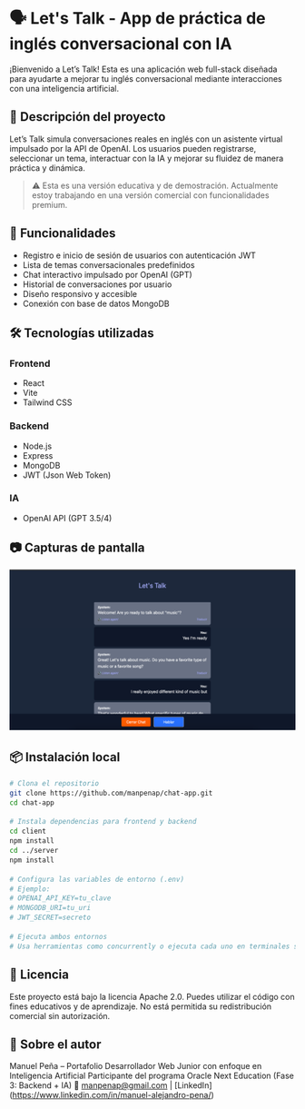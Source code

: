 # 🗣️ Let's Talk - App de práctica de inglés conversacional con IA

¡Bienvenido a Let’s Talk! Esta es una aplicación web full-stack diseñada para ayudarte a mejorar tu inglés conversacional mediante interacciones con una inteligencia artificial.

## 🌟 Descripción del proyecto

Let’s Talk simula conversaciones reales en inglés con un asistente virtual impulsado por la API de OpenAI. Los usuarios pueden registrarse, seleccionar un tema, interactuar con la IA y mejorar su fluidez de manera práctica y dinámica.

> ⚠️ Esta es una versión educativa y de demostración. Actualmente estoy trabajando en una versión comercial con funcionalidades premium.

## 🚀 Funcionalidades

- Registro e inicio de sesión de usuarios con autenticación JWT
- Lista de temas conversacionales predefinidos
- Chat interactivo impulsado por OpenAI (GPT)
- Historial de conversaciones por usuario
- Diseño responsivo y accesible
- Conexión con base de datos MongoDB

## 🛠️ Tecnologías utilizadas

### Frontend
- React
- Vite
- Tailwind CSS

### Backend
- Node.js
- Express
- MongoDB
- JWT (Json Web Token)

### IA
- OpenAI API (GPT 3.5/4)

## 📷 Capturas de pantalla

![Imagen del Chat](screenshots/chat-app.png)


## 📦 Instalación local

```bash
# Clona el repositorio
git clone https://github.com/manpenap/chat-app.git
cd chat-app

# Instala dependencias para frontend y backend
cd client
npm install
cd ../server
npm install

# Configura las variables de entorno (.env)
# Ejemplo:
# OPENAI_API_KEY=tu_clave
# MONGODB_URI=tu_uri
# JWT_SECRET=secreto

# Ejecuta ambos entornos
# Usa herramientas como concurrently o ejecuta cada uno en terminales separadas
```
## 📄 Licencia

Este proyecto está bajo la licencia Apache 2.0. Puedes utilizar el código con fines educativos y de aprendizaje. No está permitida su redistribución comercial sin autorización.

## 🙋 Sobre el autor

Manuel Peña – Portafolio
Desarrollador Web Junior con enfoque en Inteligencia Artificial
Participante del programa Oracle Next Education (Fase 3: Backend + IA)
📧 manpenap@gmail.com | [LinkedIn] (https://www.linkedin.com/in/manuel-alejandro-pena/)